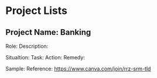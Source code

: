 # Project Lists

## Project Name: Banking

Role:
Description:

  Situaltion: 
  Task:
  Action:
  Remedy:

Sample: 
Reference:
https://www.canva.com/join/rrz-srm-tld
